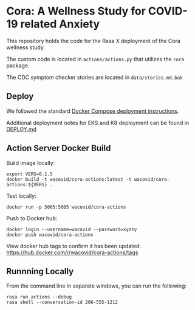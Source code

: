 # Cora: A Wellness Study for COVID-19 related Anxiety

This repository holds the code for the Rasa X deployment of the Cora wellness study.

The custom code is located in `actions/actions.py` that utilizes the `cora` package. 

The CDC symptom checker stories are located in `data/stories.md.bak`

## Deploy

We followed the standard [Docker Compose deployment instructions](https://rasa.com/docs/rasa-x/installation-and-setup/install/docker-compose/).

Additional deployment notes for EKS and K8 deployment can be found in [DEPLOY.md](DEPLOY.md)

## Action Server Docker Build

Build image locally:

```
export VERS=0.1.5
docker build -t wacovid/cora-actions:latest -t wacovid/cora-actions:${VERS} .
```

Test locally:

```
docker run -p 5005:5005 wacovid/cora-actions
```

Push to Docker hub:

```
docker login --username=wacovid --password=xyzzy
docker push wacovid/cora-actions
```

View docker hub tags to confirm it has been updated: https://hub.docker.com/r/wacovid/cora-actions/tags

## Runnning Locally

From the command line in separate windows, you can run the following:

```
rasa run actions --debug
rasa shell --conversation-id 206-555-1212
```
